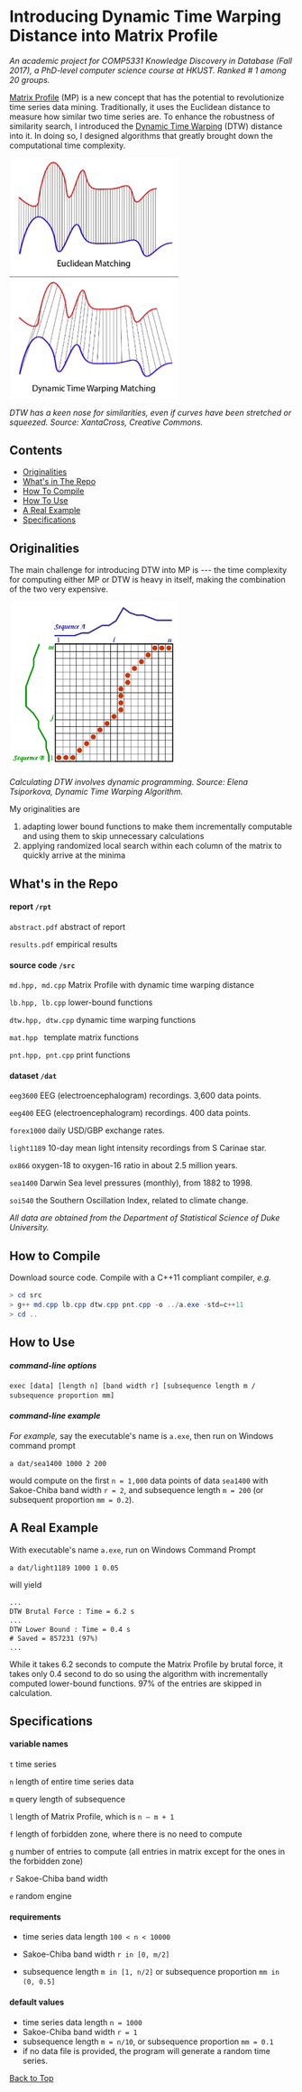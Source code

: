 # Introducing Dynamic Time Warping Distance into Matrix Profile

*An academic project for COMP5331 Knowledge Discovery in Database (Fall 2017), a PhD-level computer science course at HKUST. Ranked # 1 among 20 groups.*

[Matrix Profile](https://www.cs.ucr.edu/%7Eeamonn/MatrixProfile.html) (MP) is a new concept that has the potential to revolutionize time series data mining. Traditionally, it uses the Euclidean distance to measure how similar two time series are. To enhance the robustness of similarity search, I introduced the [Dynamic Time Warping](https://en.wikipedia.org/wiki/Dynamic_time_warping) (DTW) distance into it. In doing so, I designed algorithms that greatly brought down the computational time complexity.

<img src="img/eu-dtw.png" width="300"/>

*DTW has a keen nose for similarities, even if curves have been stretched or squeezed. Source: XantaCross, Creative Commons.*

## Contents

- [Originalities](#originalities)
- [What's in The Repo](#whats-in-the-repo)
- [How To Compile](#how-to-compile)
- [How To Use](#how-to-use)
- [A Real Example](#a-real-example)
- [Specifications](#specifications)

## Originalities

The main challenge for introducing DTW into MP is --- the time complexity for computing either MP or DTW is heavy in itself, making the combination of the two very expensive.

<img src="img/dp-dtw.png" width="300"/>

*Calculating DTW involves dynamic programming. Source: Elena Tsiporkova, Dynamic Time Warping Algorithm.*

My originalities are

1. adapting lower bound functions to make them incrementally computable and using them to skip unnecessary calculations
2. applying randomized local search within each column of the matrix to quickly arrive at the minima

## What's in the Repo

#### report `/rpt`

`abstract.pdf`  abstract of report

`results.pdf`  empirical results

#### source code `/src`

`md.hpp, md.cpp`   Matrix Profile with dynamic time warping distance

`lb.hpp, lb.cpp`  lower-bound functions

`dtw.hpp, dtw.cpp`  dynamic time warping functions

`mat.hpp `  template matrix functions

`pnt.hpp, pnt.cpp`  print functions 

#### dataset `/dat`

`eeg3600`  EEG (electroencephalogram) recordings. 3,600 data points. 

`eeg400`  EEG (electroencephalogram) recordings. 400 data points. 

`forex1000`  daily USD/GBP exchange rates.

`light1189`  10-day mean light intensity recordings from S Carinae star.

`ox866`  oxygen-18 to oxygen-16 ratio in about 2.5 million years.

`sea1400`  Darwin Sea level pressures (monthly), from 1882 to 1998.

`soi540`  the Southern Oscillation Index, related to climate change.

*All data are obtained from the Department of Statistical Science of Duke University.*

## How to Compile

Download source code. Compile with a C++11 compliant compiler, *e.g.*

```powershell
> cd src
> g++ md.cpp lb.cpp dtw.cpp pnt.cpp -o ../a.exe -std=c++11
> cd ..
```

## How to Use

#### *command-line options*

 `exec [data] [length n] [band width r] [subsequence length m / subsequence proportion mm]`

#### *command-line example*

*For example,* say the executable's name is `a.exe`, then run on Windows command prompt

`a dat/sea1400 1000 2 200 `

would compute on the first `n = 1,000` data points of data `sea1400` with Sakoe-Chiba band width `r = 2`, and subsequence length `m = 200` (or subsequent proportion `mm = 0.2`).

## A Real Example

With executable's name `a.exe`,  run on Windows Command Prompt

`a dat/light1189 1000 1 0.05`

will yield

```
...
DTW Brutal Force : Time = 6.2 s 
...
DTW Lower Bound : Time = 0.4 s 
# Saved = 857231 (97%) 
... 
```

While it takes 6.2 seconds to compute the Matrix Profile by brutal force, it takes only 0.4 second to do so using the algorithm with incrementally computed lower-bound functions. 97% of the entries are skipped in calculation.

## Specifications

#### variable names

`t`  time series

`n`  length of entire time series data 

`m`  query length of subsequence 

`l`  length of Matrix Profile, which is `n – m + 1` 

`f`  length of forbidden zone, where there is no need to compute 

`g`  number of entries to compute (all entries in matrix except for the ones in the forbidden zone) 

`r`  Sakoe-Chiba band width

`e`  random engine 

#### requirements

- time series data length `100 < n < 10000` 

- Sakoe-Chiba band width `r in [0, m/2]`

- subsequence length `m in [1, n/2]` or subsequence proportion `mm in (0, 0.5]`


#### default values

- time series data length `n = 1000 `
- Sakoe-Chiba band width `r = 1` 
- subsequence length `m = n/10`, or subsequence proportion `mm = 0.1` 
- if no data file is provided, the program will generate a random time series. 

[Back to Top](#introducing-dynamic-time-warping-distance-into-matrix-profile)
